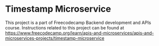 # Timestamp Microservice

This project is a part of Freecodecamp Backend development and APIs course. Instructions related to this project can be found at https://www.freecodecamp.org/learn/apis-and-microservices/apis-and-microservices-projects/timestamp-microservice
